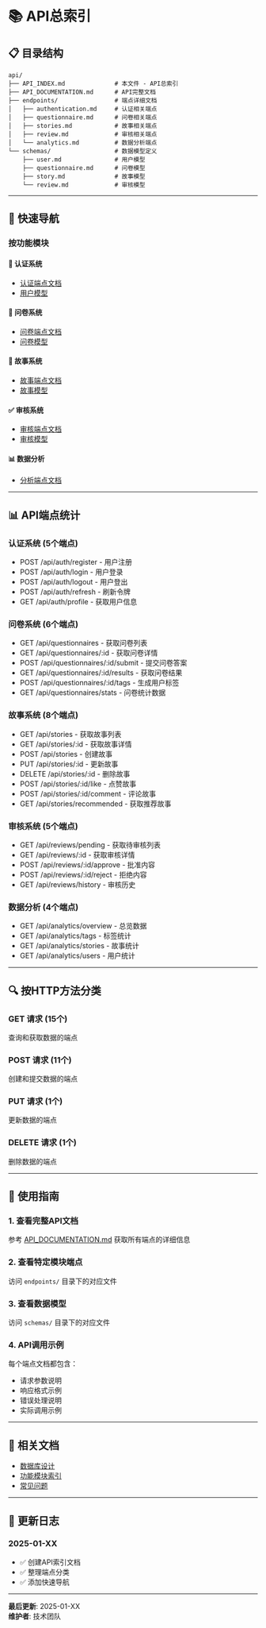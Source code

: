# 📚 API总索引

## 📋 目录结构

```
api/
├── API_INDEX.md              # 本文件 - API总索引
├── API_DOCUMENTATION.md      # API完整文档
├── endpoints/                # 端点详细文档
│   ├── authentication.md     # 认证相关端点
│   ├── questionnaire.md      # 问卷相关端点
│   ├── stories.md            # 故事相关端点
│   ├── review.md             # 审核相关端点
│   └── analytics.md          # 数据分析端点
└── schemas/                  # 数据模型定义
    ├── user.md               # 用户模型
    ├── questionnaire.md      # 问卷模型
    ├── story.md              # 故事模型
    └── review.md             # 审核模型
```

---

## 🎯 快速导航

### 按功能模块

#### 🔐 认证系统
- [认证端点文档](endpoints/authentication.md)
- [用户模型](schemas/user.md)

#### 📝 问卷系统
- [问卷端点文档](endpoints/questionnaire.md)
- [问卷模型](schemas/questionnaire.md)

#### 📖 故事系统
- [故事端点文档](endpoints/stories.md)
- [故事模型](schemas/story.md)

#### ✅ 审核系统
- [审核端点文档](endpoints/review.md)
- [审核模型](schemas/review.md)

#### 📊 数据分析
- [分析端点文档](endpoints/analytics.md)

---

## 📊 API端点统计

### 认证系统 (5个端点)
- POST /api/auth/register - 用户注册
- POST /api/auth/login - 用户登录
- POST /api/auth/logout - 用户登出
- POST /api/auth/refresh - 刷新令牌
- GET /api/auth/profile - 获取用户信息

### 问卷系统 (6个端点)
- GET /api/questionnaires - 获取问卷列表
- GET /api/questionnaires/:id - 获取问卷详情
- POST /api/questionnaires/:id/submit - 提交问卷答案
- GET /api/questionnaires/:id/results - 获取问卷结果
- POST /api/questionnaires/:id/tags - 生成用户标签
- GET /api/questionnaires/stats - 问卷统计数据

### 故事系统 (8个端点)
- GET /api/stories - 获取故事列表
- GET /api/stories/:id - 获取故事详情
- POST /api/stories - 创建故事
- PUT /api/stories/:id - 更新故事
- DELETE /api/stories/:id - 删除故事
- POST /api/stories/:id/like - 点赞故事
- POST /api/stories/:id/comment - 评论故事
- GET /api/stories/recommended - 获取推荐故事

### 审核系统 (5个端点)
- GET /api/reviews/pending - 获取待审核列表
- GET /api/reviews/:id - 获取审核详情
- POST /api/reviews/:id/approve - 批准内容
- POST /api/reviews/:id/reject - 拒绝内容
- GET /api/reviews/history - 审核历史

### 数据分析 (4个端点)
- GET /api/analytics/overview - 总览数据
- GET /api/analytics/tags - 标签统计
- GET /api/analytics/stories - 故事统计
- GET /api/analytics/users - 用户统计

---

## 🔍 按HTTP方法分类

### GET 请求 (15个)
查询和获取数据的端点

### POST 请求 (11个)
创建和提交数据的端点

### PUT 请求 (1个)
更新数据的端点

### DELETE 请求 (1个)
删除数据的端点

---

## 📖 使用指南

### 1. 查看完整API文档
参考 [API_DOCUMENTATION.md](API_DOCUMENTATION.md) 获取所有端点的详细信息

### 2. 查看特定模块端点
访问 `endpoints/` 目录下的对应文件

### 3. 查看数据模型
访问 `schemas/` 目录下的对应文件

### 4. API调用示例
每个端点文档都包含：
- 请求参数说明
- 响应格式示例
- 错误处理说明
- 实际调用示例

---

## 🔗 相关文档

- [数据库设计](../database/DATABASE_SCHEMA.md)
- [功能模块索引](../features/FEATURE_INDEX.md)
- [常见问题](../troubleshooting/COMMON_ISSUES.md)

---

## 📝 更新日志

### 2025-01-XX
- ✅ 创建API索引文档
- ✅ 整理端点分类
- ✅ 添加快速导航

---

**最后更新**: 2025-01-XX  
**维护者**: 技术团队

